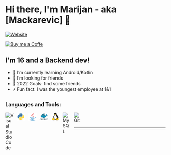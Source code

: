# Hi there, I'm Marijan - aka [Mackarevic] 👋 


[![Website](https://img.shields.io/website?label=mackarevic.com&style=for-the-badge&url=https%3A%2F%2Fcodestackr.com)](https://mackarevic.com)


[![Buy me a Coffe](https://img.shields.io/badge/-Become%20A%20very%20cool%20Dude%20%E2%86%92-gray.svg?colorB=ff652f&style=for-the-badge)](https://www.buymeacoffee.com/mackarevic)


## I'm 16 and a Backend dev!

- 🌱 I’m currently learning Android/Kotlin
- 👯 I’m looking for friends
- 🥅 2022 Goals: find some friends
- ⚡ Fun fact: I was the youngest employee at 1&1


### Languages and Tools:

<img align="left" alt="Visual Studio Code" width="26px" src="https://cdn.jsdelivr.net/gh/devicons/devicon/icons/vscode/vscode-original.svg" style="padding-right:10px;" />

<img align="left" alt="Python" width="26px" src="https://raw.githubusercontent.com/devicons/devicon/1119b9f84c0290e0f0b38982099a2bd027a48bf1/icons/python/python-original.svg" style="padding-right:10px;" />

<img align="left" alt="Java" width="26px" src="https://raw.githubusercontent.com/devicons/devicon/1119b9f84c0290e0f0b38982099a2bd027a48bf1/icons/java/java-original.svg" style="padding-right:10px;" />

<img align="left" alt="Docker" width="26px" src="https://raw.githubusercontent.com/devicons/devicon/1119b9f84c0290e0f0b38982099a2bd027a48bf1/icons/docker/docker-original-wordmark.svg" style="padding-right:10px;" />

<img align="left" alt="Linux" width="26px" src="https://raw.githubusercontent.com/devicons/devicon/1119b9f84c0290e0f0b38982099a2bd027a48bf1/icons/linux/linux-original.svg" style="padding-right:10px;" />

<img align="left" alt="MySQL" width="26px" src="https://cdn.jsdelivr.net/gh/devicons/devicon/icons/mysql/mysql-original.svg" style="padding-right:10px;" />

<img align="left" alt="Git" width="26px" src="https://cdn.jsdelivr.net/gh/devicons/devicon/icons/git/git-original.svg" style="padding-right:10px;" />






<br />
<br />

---
